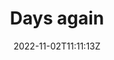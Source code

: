 ---
title: "Days again"
description: Days of the week demo
date: 2022-11-02T11:11:13Z
blogimage: ""
label: "develop"
layout: flashcard
authors: ["Raymond"]
audio: []
images: ['/img/card.png']
series: []
tags: []
videos: []

draft: false
---